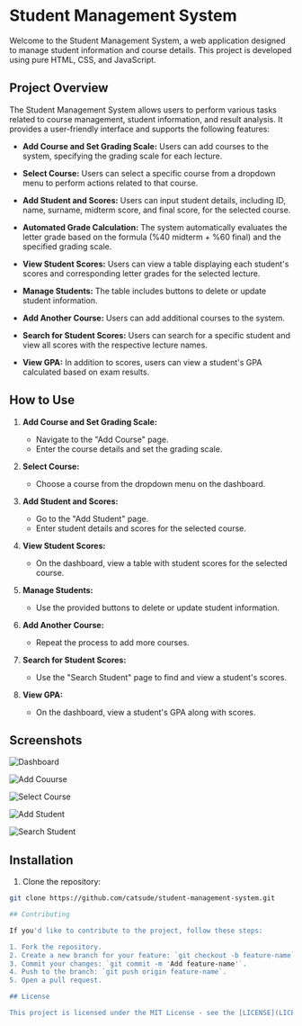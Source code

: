 # Student Management System

Welcome to the Student Management System, a web application designed to manage student information and course details. This project is developed using pure HTML, CSS, and JavaScript.

## Project Overview

The Student Management System allows users to perform various tasks related to course management, student information, and result analysis. It provides a user-friendly interface and supports the following features:

- **Add Course and Set Grading Scale:** Users can add courses to the system, specifying the grading scale for each lecture.

- **Select Course:** Users can select a specific course from a dropdown menu to perform actions related to that course.

- **Add Student and Scores:** Users can input student details, including ID, name, surname, midterm score, and final score, for the selected course.

- **Automated Grade Calculation:** The system automatically evaluates the letter grade based on the formula (%40 midterm + %60 final) and the specified grading scale.

- **View Student Scores:** Users can view a table displaying each student's scores and corresponding letter grades for the selected lecture.

- **Manage Students:** The table includes buttons to delete or update student information.

- **Add Another Course:** Users can add additional courses to the system.

- **Search for Student Scores:** Users can search for a specific student and view all scores with the respective lecture names.

- **View GPA:** In addition to scores, users can view a student's GPA calculated based on exam results.

## How to Use

1. **Add Course and Set Grading Scale:**
   - Navigate to the "Add Course" page.
   - Enter the course details and set the grading scale.

2. **Select Course:**
   - Choose a course from the dropdown menu on the dashboard.

3. **Add Student and Scores:**
   - Go to the "Add Student" page.
   - Enter student details and scores for the selected course.

4. **View Student Scores:**
   - On the dashboard, view a table with student scores for the selected course.

5. **Manage Students:**
   - Use the provided buttons to delete or update student information.

6. **Add Another Course:**
   - Repeat the process to add more courses.

7. **Search for Student Scores:**
   - Use the "Search Student" page to find and view a student's scores.

8. **View GPA:**
   - On the dashboard, view a student's GPA along with scores.

## Screenshots

![Dashboard](https://github.com/SudeCat/Web-Final-Project/assets/81020923/3d1a9d6c-559f-4531-9cff-ec88d3d02e3b)

![Add Couurse](https://github.com/SudeCat/Web-Final-Project/assets/81020923/b1282c23-3769-4a14-a1b0-bc5a2b073e20)

![Select Course](https://github.com/SudeCat/Web-Final-Project/assets/81020923/75bc26d1-8d08-4d2c-8ed8-5bf3a3372a0e)

![Add Student](https://github.com/SudeCat/Web-Final-Project/assets/81020923/19ff3110-da56-4509-b877-37c80b7db936)

![Search Student](https://github.com/SudeCat/Web-Final-Project/assets/81020923/7ae0b82b-b4f9-4340-9d87-04b069a5bb78)


## Installation

1. Clone the repository:

```bash
git clone https://github.com/catsude/student-management-system.git

## Contributing

If you'd like to contribute to the project, follow these steps:

1. Fork the repository.
2. Create a new branch for your feature: `git checkout -b feature-name`.
3. Commit your changes: `git commit -m 'Add feature-name'`.
4. Push to the branch: `git push origin feature-name`.
5. Open a pull request.

## License

This project is licensed under the MIT License - see the [LICENSE](LICENSE) file for details.

